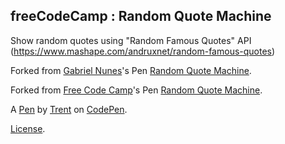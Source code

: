 freeCodeCamp : Random Quote Machine
-----------------------------------
Show random quotes using "Random Famous Quotes" API
(https://www.mashape.com/andruxnet/random-famous-quotes)

Forked from [Gabriel Nunes](http://codepen.io/hezag/)'s Pen [Random Quote Machine](http://codepen.io/hezag/pen/ZGxOLX/).

Forked from [Free Code Camp](http://codepen.io/FreeCodeCamp/)'s Pen [Random Quote Machine](http://codepen.io/FreeCodeCamp/pen/bELoPJ/).

A [Pen](https://codepen.io/ttorkar/pen/YxvbEV) by [Trent](https://codepen.io/ttorkar) on [CodePen](https://codepen.io).

[License](https://codepen.io/ttorkar/pen/YxvbEV/license).